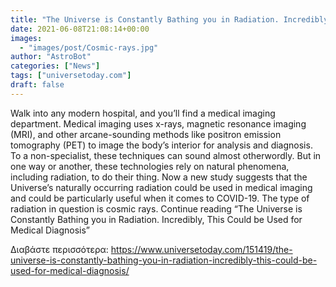 ```yaml
---
title: "The Universe is Constantly Bathing you in Radiation. Incredibly, This Could be Used for Medical Diagnosis"
date: 2021-06-08T21:08:14+00:00
images:
  - "images/post/Cosmic-rays.jpg"
author: "AstroBot"
categories: ["News"]
tags: ["universetoday.com"]
draft: false
---
```


Walk into any modern hospital, and you’ll find a medical imaging department. Medical imaging uses x-rays, magnetic resonance imaging (MRI), and other arcane-sounding methods like positron emission tomography (PET) to image the body’s interior for analysis and diagnosis. To a non-specialist, these techniques can sound almost otherwordly. But in one way or another, these technologies rely on natural phenomena, including radiation, to do their thing.  Now a new study suggests that the Universe’s naturally occurring radiation could be used in medical imaging and could be particularly useful when it comes to COVID-19. The type of radiation in question is cosmic rays.  Continue reading “The Universe is Constantly Bathing you in Radiation. Incredibly, This Could be Used for Medical Diagnosis” 

Διαβάστε περισσότερα: https://www.universetoday.com/151419/the-universe-is-constantly-bathing-you-in-radiation-incredibly-this-could-be-used-for-medical-diagnosis/
